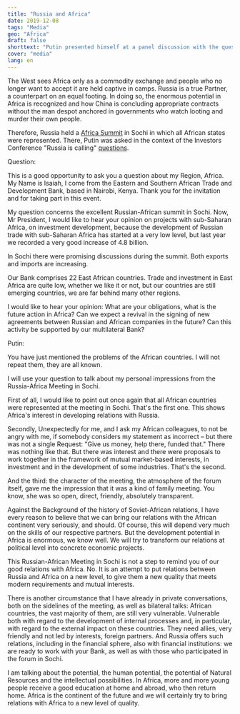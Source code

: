 ```yaml
---
title: "Russia and Africa"
date: 2019-12-08
tags: "Media"
geo: "Africa"
draft: false
shorttext: "Putin presented himself at a panel discussion with the questions of the participants. It was also about Africa."
cover: "media"
lang: en
---
```


The West sees Africa only as a commodity exchange and people who no longer want to accept it are held captive in camps. Russia is a true Partner, a counterpart on an equal footing. In doing so, the enormous potential in Africa is recognized and how China is concluding appropriate contracts without the man despot anchored in governments who watch looting and murder their own people. 

Therefore, Russia held a [Africa Summit](https://summitafrica.ru/en/ "RUSSIA—AFRICA SUMMIT AND ECONOMIC FORUM") in Sochi in which all African states were represented. There, Putin was asked in the context of the Investors Conference "Russia is calling" [questions](http://kremlin.ru/events/president/news/62073 "Инвестиционный форум 'Россия зовёт!'").

Question: 

This is a good opportunity to ask you a question about my Region, Africa. My Name is Isaiah, I come from the Eastern and Southern African Trade and Development Bank, based in Nairobi, Kenya. Thank you for the invitation and for taking part in this event.

My question concerns the excellent Russian-African summit in Sochi. Now, Mr President, I would like to hear your opinion on projects with sub-Saharan Africa, on investment development, because the development of Russian trade with sub-Saharan Africa has started at a very low level, but last year we recorded a very good increase of 4.8 billion.

In Sochi there were promising discussions during the summit. Both exports and imports are increasing.

Our Bank comprises 22 East African countries. Trade and investment in East Africa are quite low, whether we like it or not, but our countries are still emerging countries, we are far behind many other regions.

I would like to hear your opinion: What are your obligations, what is the future action in Africa? Can we expect a revival in the signing of new agreements between Russian and African companies in the future? Can this activity be supported by our multilateral Bank?

Putin:

You have just mentioned the problems of the African countries. I will not repeat them, they are all known.

I will use your question to talk about my personal impressions from the Russia-Africa Meeting in Sochi.

First of all, I would like to point out once again that all African countries were represented at the meeting in Sochi. That's the first one. This shows Africa's interest in developing relations with Russia.

Secondly, Unexpectedly for me, and I ask my African colleagues, to not be angry with me, if somebody considers my statement as incorrect – but there was not a single Request: "Give us money, help there, funded that." There was nothing like that. But there was interest and there were proposals to work together in the framework of mutual market-based interests, in investment and in the development of some industries. That's the second.

And the third: the character of the meeting, the atmosphere of the forum itself, gave me the impression that it was a kind of family meeting. You know, she was so open, direct, friendly, absolutely transparent.

Against the Background of the history of Soviet-African relations, I have every reason to believe that we can bring our relations with the African continent very seriously, and should. Of course, this will depend very much on the skills of our respective partners. But the development potential in Africa is enormous, we know well. We will try to transform our relations at political level into concrete economic projects.

This Russian-African Meeting in Sochi is not a step to remind you of our good relations with Africa. No. It is an attempt to put relations between Russia and Africa on a new level, to give them a new quality that meets modern requirements and mutual interests.

There is another circumstance that I have already in private conversations, both on the sidelines of the meeting, as well as bilateral talks: African countries, the vast majority of them, are still very vulnerable. Vulnerable both with regard to the development of internal processes and, in particular, with regard to the external impact on these countries. They need allies, very friendly and not led by interests, foreign partners. And Russia offers such relations, including in the financial sphere, also with financial institutions: we are ready to work with your Bank, as well as with those who participated in the forum in Sochi.

I am talking about the potential, the human potential, the potential of Natural Resources and the intellectual possibilities. In Africa, more and more young people receive a good education at home and abroad, who then return home. Africa is the continent of the future and we will certainly try to bring relations with Africa to a new level of quality.
